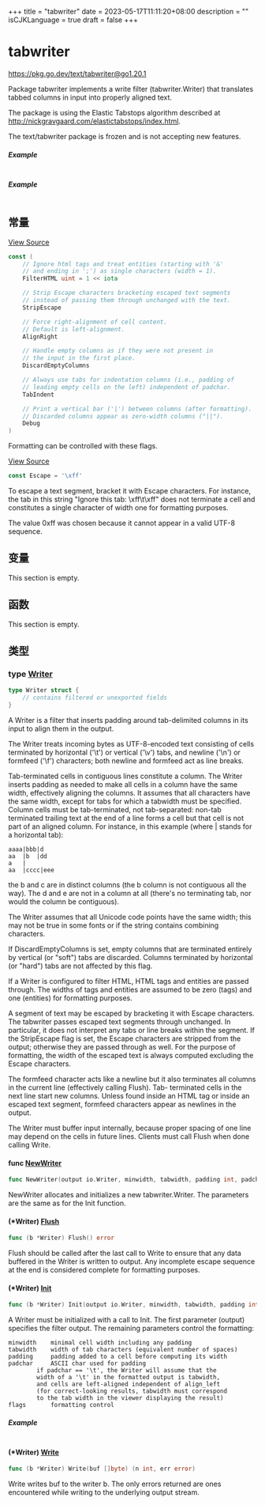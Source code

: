 +++
title = "tabwriter"
date = 2023-05-17T11:11:20+08:00
description = ""
isCJKLanguage = true
draft = false
+++
# tabwriter

https://pkg.go.dev/text/tabwriter@go1.20.1



Package tabwriter implements a write filter (tabwriter.Writer) that translates tabbed columns in input into properly aligned text.

The package is using the Elastic Tabstops algorithm described at http://nickgravgaard.com/elastictabstops/index.html.

The text/tabwriter package is frozen and is not accepting new features.

##### Example
``` go linenums="1"
```

##### Example
``` go linenums="1"
```









## 常量 

[View Source](https://cs.opensource.google/go/go/+/go1.20.1:src/text/tabwriter/tabwriter.go;l=169)

``` go linenums="1"
const (
	// Ignore html tags and treat entities (starting with '&'
	// and ending in ';') as single characters (width = 1).
	FilterHTML uint = 1 << iota

	// Strip Escape characters bracketing escaped text segments
	// instead of passing them through unchanged with the text.
	StripEscape

	// Force right-alignment of cell content.
	// Default is left-alignment.
	AlignRight

	// Handle empty columns as if they were not present in
	// the input in the first place.
	DiscardEmptyColumns

	// Always use tabs for indentation columns (i.e., padding of
	// leading empty cells on the left) independent of padchar.
	TabIndent

	// Print a vertical bar ('|') between columns (after formatting).
	// Discarded columns appear as zero-width columns ("||").
	Debug
)
```

Formatting can be controlled with these flags.

[View Source](https://cs.opensource.google/go/go/+/go1.20.1:src/text/tabwriter/tabwriter.go;l=426)

``` go linenums="1"
const Escape = '\xff'
```

To escape a text segment, bracket it with Escape characters. For instance, the tab in this string "Ignore this tab: \xff\t\xff" does not terminate a cell and constitutes a single character of width one for formatting purposes.

The value 0xff was chosen because it cannot appear in a valid UTF-8 sequence.

## 变量

This section is empty.

## 函数

This section is empty.

## 类型

### type [Writer](https://cs.opensource.google/go/go/+/go1.20.1:src/text/tabwriter/tabwriter.go;l=89) 

``` go linenums="1"
type Writer struct {
	// contains filtered or unexported fields
}
```

A Writer is a filter that inserts padding around tab-delimited columns in its input to align them in the output.

The Writer treats incoming bytes as UTF-8-encoded text consisting of cells terminated by horizontal ('\t') or vertical ('\v') tabs, and newline ('\n') or formfeed ('\f') characters; both newline and formfeed act as line breaks.

Tab-terminated cells in contiguous lines constitute a column. The Writer inserts padding as needed to make all cells in a column have the same width, effectively aligning the columns. It assumes that all characters have the same width, except for tabs for which a tabwidth must be specified. Column cells must be tab-terminated, not tab-separated: non-tab terminated trailing text at the end of a line forms a cell but that cell is not part of an aligned column. For instance, in this example (where | stands for a horizontal tab):

```
aaaa|bbb|d
aa  |b  |dd
a   |
aa  |cccc|eee
```

the b and c are in distinct columns (the b column is not contiguous all the way). The d and e are not in a column at all (there's no terminating tab, nor would the column be contiguous).

The Writer assumes that all Unicode code points have the same width; this may not be true in some fonts or if the string contains combining characters.

If DiscardEmptyColumns is set, empty columns that are terminated entirely by vertical (or "soft") tabs are discarded. Columns terminated by horizontal (or "hard") tabs are not affected by this flag.

If a Writer is configured to filter HTML, HTML tags and entities are passed through. The widths of tags and entities are assumed to be zero (tags) and one (entities) for formatting purposes.

A segment of text may be escaped by bracketing it with Escape characters. The tabwriter passes escaped text segments through unchanged. In particular, it does not interpret any tabs or line breaks within the segment. If the StripEscape flag is set, the Escape characters are stripped from the output; otherwise they are passed through as well. For the purpose of formatting, the width of the escaped text is always computed excluding the Escape characters.

The formfeed character acts like a newline but it also terminates all columns in the current line (effectively calling Flush). Tab- terminated cells in the next line start new columns. Unless found inside an HTML tag or inside an escaped text segment, formfeed characters appear as newlines in the output.

The Writer must buffer input internally, because proper spacing of one line may depend on the cells in future lines. Clients must call Flush when done calling Write.

#### func [NewWriter](https://cs.opensource.google/go/go/+/go1.20.1:src/text/tabwriter/tabwriter.go;l=598) 

``` go linenums="1"
func NewWriter(output io.Writer, minwidth, tabwidth, padding int, padchar byte, flags uint) *Writer
```

NewWriter allocates and initializes a new tabwriter.Writer. The parameters are the same as for the Init function.

#### (*Writer) [Flush](https://cs.opensource.google/go/go/+/go1.20.1:src/text/tabwriter/tabwriter.go;l=487) 

``` go linenums="1"
func (b *Writer) Flush() error
```

Flush should be called after the last call to Write to ensure that any data buffered in the Writer is written to output. Any incomplete escape sequence at the end is considered complete for formatting purposes.

#### (*Writer) [Init](https://cs.opensource.google/go/go/+/go1.20.1:src/text/tabwriter/tabwriter.go;l=208) 

``` go linenums="1"
func (b *Writer) Init(output io.Writer, minwidth, tabwidth, padding int, padchar byte, flags uint) *Writer
```

A Writer must be initialized with a call to Init. The first parameter (output) specifies the filter output. The remaining parameters control the formatting:

```
minwidth	minimal cell width including any padding
tabwidth	width of tab characters (equivalent number of spaces)
padding		padding added to a cell before computing its width
padchar		ASCII char used for padding
		if padchar == '\t', the Writer will assume that the
		width of a '\t' in the formatted output is tabwidth,
		and cells are left-aligned independent of align_left
		(for correct-looking results, tabwidth must correspond
		to the tab width in the viewer displaying the result)
flags		formatting control
```

##### Example
``` go linenums="1"
```

#### (*Writer) [Write](https://cs.opensource.google/go/go/+/go1.20.1:src/text/tabwriter/tabwriter.go;l=522) 

``` go linenums="1"
func (b *Writer) Write(buf []byte) (n int, err error)
```

Write writes buf to the writer b. The only errors returned are ones encountered while writing to the underlying output stream.